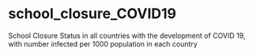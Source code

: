# school_closure_COVID19
School Closure Status in all countries with the development of COVID 19, with number infected per 1000 population in each country
